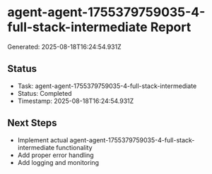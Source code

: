 # agent-agent-1755379759035-4-full-stack-intermediate Report

Generated: 2025-08-18T16:24:54.931Z

## Status
- Task: agent-agent-1755379759035-4-full-stack-intermediate
- Status: Completed
- Timestamp: 2025-08-18T16:24:54.931Z

## Next Steps
- Implement actual agent-agent-1755379759035-4-full-stack-intermediate functionality
- Add proper error handling
- Add logging and monitoring
